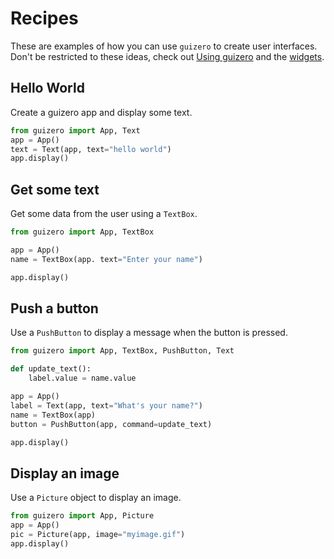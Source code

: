 # Recipes

These are examples of how you can use `guizero` to create user interfaces. Don't be restricted to these ideas, check out [Using guizero](start.md) and the [widgets](app.md).

## Hello World

Create a guizero app and display some text.

```python
from guizero import App, Text
app = App()
text = Text(app, text="hello world")
app.display()
```

## Get some text

Get some data from the user using a `TextBox`.

```python
from guizero import App, TextBox

app = App()
name = TextBox(app. text="Enter your name")

app.display()
```

## Push a button

Use a `PushButton` to display a message when the button is pressed. 

```python
from guizero import App, TextBox, PushButton, Text

def update_text():
    label.value = name.value

app = App()
label = Text(app, text="What's your name?")
name = TextBox(app)
button = PushButton(app, command=update_text)

app.display()
```

## Display an image

Use a `Picture` object to display an image.

```python
from guizero import App, Picture
app = App()
pic = Picture(app, image="myimage.gif")
app.display()
```

